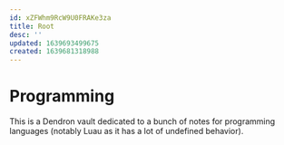 ```yaml
---
id: xZFWhm9RcW9U0FRAKe3za
title: Root
desc: ''
updated: 1639693499675
created: 1639681318988
---
```

# Programming
This is a Dendron vault dedicated to a bunch of notes for programming languages (notably Luau as it has a lot of undefined behavior).